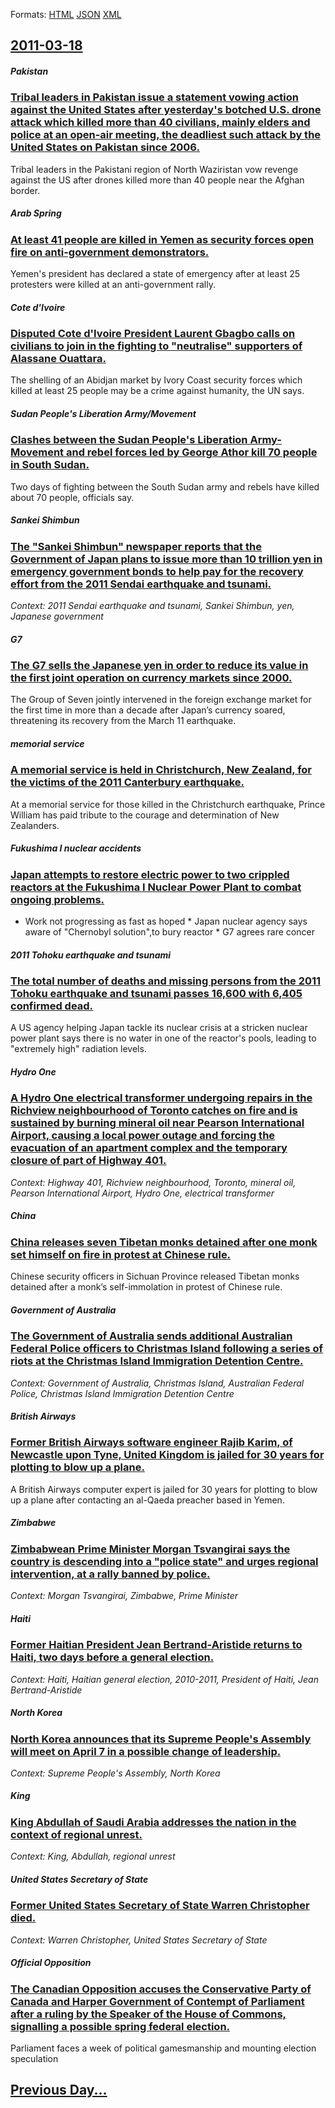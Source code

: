
Formats: [HTML](2011/03/18/index.html)  [JSON](2011/03/18/index.json)  [XML](2011/03/18/index.xml)  

## [2011-03-18](/news/2011/03/18/index.md)

##### Pakistan
### [Tribal leaders in Pakistan issue a statement vowing action against the United States after yesterday's botched U.S. drone attack which killed more than 40 civilians, mainly elders and police at an open-air meeting, the deadliest such attack by the United States on Pakistan since 2006. ](/news/2011/03/18/tribal-leaders-in-pakistan-issue-a-statement-vowing-action-against-the-united-states-after-yesterday-s-botched-u-s-drone-attack-which-kille.md)
Tribal leaders in the Pakistani region of North Waziristan vow revenge against the US after drones killed more than 40 people near the Afghan border.

##### Arab Spring
### [At least 41 people are killed in Yemen as security forces open fire on anti-government demonstrators. ](/news/2011/03/18/at-least-41-people-are-killed-in-yemen-as-security-forces-open-fire-on-anti-government-demonstrators.md)
Yemen&#39;s president has declared a state of emergency after at least 25 protesters were killed at an anti-government rally.

##### Cote d'Ivoire
### [Disputed Cote d'Ivoire President Laurent Gbagbo calls on civilians to join in the fighting to "neutralise" supporters of Alassane Ouattara. ](/news/2011/03/18/disputed-ca-te-d-ivoire-president-laurent-gbagbo-calls-on-civilians-to-join-in-the-fighting-to-neutralise-supporters-of-alassane-ouattara.md)
The shelling of an Abidjan market by Ivory Coast security forces which killed at least 25 people may be a crime against humanity, the UN says.

##### Sudan People's Liberation Army/Movement
### [Clashes between the Sudan People's Liberation Army-Movement and rebel forces led by George Athor kill 70 people in South Sudan. ](/news/2011/03/18/clashes-between-the-sudan-people-s-liberation-army-movement-and-rebel-forces-led-by-george-athor-kill-70-people-in-south-sudan.md)
Two days of fighting between the South Sudan army and rebels have killed about 70 people, officials say.

##### Sankei Shimbun
### [The "Sankei Shimbun" newspaper reports that the Government of Japan plans to issue more than 10 trillion yen in emergency government bonds to help pay for the recovery effort from the 2011 Sendai earthquake and tsunami. ](/news/2011/03/18/the-sankei-shimbun-newspaper-reports-that-the-government-of-japan-plans-to-issue-more-than-10-trillion-yen-in-emergency-government-bonds-t.md)
_Context: 2011 Sendai earthquake and tsunami, Sankei Shimbun, yen, Japanese government_

##### G7
### [The G7 sells the Japanese yen in order to reduce its value in the first joint operation on currency markets since 2000. ](/news/2011/03/18/the-g7-sells-the-japanese-yen-in-order-to-reduce-its-value-in-the-first-joint-operation-on-currency-markets-since-2000.md)
The Group of Seven jointly intervened in the foreign exchange market for the first time in more than a decade after Japan’s currency soared, threatening its recovery from the March 11 earthquake.

##### memorial service
### [A memorial service is held in Christchurch, New Zealand, for the victims of the 2011 Canterbury earthquake. ](/news/2011/03/18/a-memorial-service-is-held-in-christchurch-new-zealand-for-the-victims-of-the-2011-canterbury-earthquake.md)
At a memorial service for those killed in the Christchurch earthquake, Prince William has paid tribute to the courage and determination of New Zealanders.

##### Fukushima I nuclear accidents
### [Japan attempts to restore electric power to two crippled reactors at the Fukushima I Nuclear Power Plant to combat ongoing problems. ](/news/2011/03/18/japan-attempts-to-restore-electric-power-to-two-crippled-reactors-at-the-fukushima-i-nuclear-power-plant-to-combat-ongoing-problems.md)
* Work not progressing as fast as hoped * Japan nuclear agency says aware of &quot;Chernobyl solution&quot;,to bury reactor * G7 agrees rare concer

##### 2011 Tohoku earthquake and tsunami
### [The total number of deaths and missing persons from the 2011 Tohoku earthquake and tsunami passes 16,600 with 6,405 confirmed dead. ](/news/2011/03/18/the-total-number-of-deaths-and-missing-persons-from-the-2011-tahoku-earthquake-and-tsunami-passes-16-600-with-6-405-confirmed-dead.md)
A US agency helping Japan tackle its nuclear crisis at a stricken nuclear power plant says there is no water in one of the reactor&#039;s pools, leading to &#034;extremely high&#034; radiation levels.

##### Hydro One
### [A Hydro One electrical transformer undergoing repairs in the Richview neighbourhood of Toronto catches on fire and is sustained by burning mineral oil near Pearson International Airport, causing a local power outage and forcing the evacuation of an apartment complex and the temporary closure of part of Highway 401. ](/news/2011/03/18/a-hydro-one-electrical-transformer-undergoing-repairs-in-the-richview-neighbourhood-of-toronto-catches-on-fire-and-is-sustained-by-burning-m.md)
_Context: Highway 401, Richview neighbourhood, Toronto, mineral oil, Pearson International Airport, Hydro One, electrical transformer_

##### China
### [China releases seven Tibetan monks detained after one monk set himself on fire in protest at Chinese rule. ](/news/2011/03/18/china-releases-seven-tibetan-monks-detained-after-one-monk-set-himself-on-fire-in-protest-at-chinese-rule.md)
Chinese security officers in Sichuan Province released Tibetan monks detained after a monk’s self-immolation in protest of Chinese rule.

##### Government of Australia
### [The Government of Australia sends additional Australian Federal Police officers to Christmas Island following a series of riots at the Christmas Island Immigration Detention Centre. ](/news/2011/03/18/the-government-of-australia-sends-additional-australian-federal-police-officers-to-christmas-island-following-a-series-of-riots-at-the-chris.md)
_Context: Government of Australia, Christmas Island, Australian Federal Police, Christmas Island Immigration Detention Centre_

##### British Airways
### [Former British Airways software engineer Rajib Karim, of Newcastle upon Tyne, United Kingdom is jailed for 30 years for plotting to blow up a plane. ](/news/2011/03/18/former-british-airways-software-engineer-rajib-karim-of-newcastle-upon-tyne-united-kingdom-is-jailed-for-30-years-for-plotting-to-blow-up.md)
A British Airways computer expert is jailed for 30 years for plotting to blow up a plane after contacting an al-Qaeda preacher based in Yemen.

##### Zimbabwe
### [Zimbabwean Prime Minister Morgan Tsvangirai says the country is descending into a "police state" and urges regional intervention, at a rally banned by police. ](/news/2011/03/18/zimbabwean-prime-minister-morgan-tsvangirai-says-the-country-is-descending-into-a-police-state-and-urges-regional-intervention-at-a-rally.md)
_Context: Morgan Tsvangirai, Zimbabwe, Prime Minister_

##### Haiti
### [Former Haitian President Jean Bertrand-Aristide returns to Haiti, two days before a general election. ](/news/2011/03/18/former-haitian-president-jean-bertrand-aristide-returns-to-haiti-two-days-before-a-general-election.md)
_Context: Haiti, Haitian general election, 2010-2011, President of Haiti, Jean Bertrand-Aristide_

##### North Korea
### [North Korea announces that its Supreme People's Assembly will meet on April 7 in a possible change of leadership. ](/news/2011/03/18/north-korea-announces-that-its-supreme-people-s-assembly-will-meet-on-april-7-in-a-possible-change-of-leadership.md)
_Context: Supreme People's Assembly, North Korea_

##### King
### [King Abdullah of Saudi Arabia addresses the nation in the context of regional unrest. ](/news/2011/03/18/king-abdullah-of-saudi-arabia-addresses-the-nation-in-the-context-of-regional-unrest.md)
_Context: King, Abdullah, regional unrest_

##### United States Secretary of State
### [Former United States Secretary of State Warren Christopher died. ](/news/2011/03/18/former-united-states-secretary-of-state-warren-christopher-died.md)
_Context: Warren Christopher, United States Secretary of State_

##### Official Opposition
### [The Canadian Opposition accuses the Conservative Party of Canada and Harper Government of Contempt of Parliament after a ruling by the Speaker of the House of Commons, signalling a possible spring federal election. ](/news/2011/03/18/the-canadian-opposition-accuses-the-conservative-party-of-canada-and-harper-government-of-contempt-of-parliament-after-a-ruling-by-the-speak.md)
Parliament faces a week of political gamesmanship and mounting election speculation

## [Previous Day...](/news/2011/03/17/index.md)

